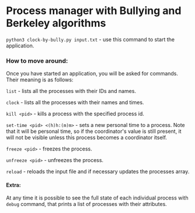 # Process manager with Bullying and Berkeley algorithms


`python3 clock-by-bully.py input.txt` - use this command to start the application.

### How to move around:

Once you have started an application, you will be asked for commands. 
Their meaning is as follows:

`list` - lists all the processes with their IDs and names.

`clock` - lists all the processes with their names and times.

`kill <pid>` - kills a process with the specified process id.

`set-time <pid> <(h)h:(m)m>` - sets a new personal time to a process. Note that it will be personal time,
so if the coordinator's value is still present, it will not be visible unless this
process becomes a coordinator itself.

`freeze <pid>` - freezes the process.

`unfreeze <pid>` - unfreezes the process.

`reload` - reloads the input file and if necessary updates the processes array. 

#### Extra:

At any time it is possible to see the full state of each individual process with 
`debug` command, that prints a list of processes with their attributes.
